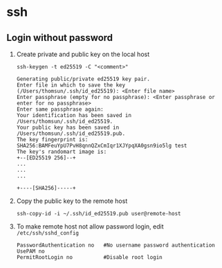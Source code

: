 # ssh

## Login without password

1. Create private and public key on the local host

    ```
    ssh-keygen -t ed25519 -C "<comment>"
    ```

    ```
    Generating public/private ed25519 key pair.
    Enter file in which to save the key (/Users/thomsun/.ssh/id_ed25519): <Enter file name>
    Enter passphrase (empty for no passphrase): <Enter passphrase or enter for no passphrase>
    Enter same passphrase again:
    Your identification has been saved in /Users/thomsun/.ssh/id_ed25519.
    Your public key has been saved in /Users/thomsun/.ssh/id_ed25519.pub.
    The key fingerprint is:
    SHA256:BAMFeuYpU7PvH8qnnQZxCmIqr1XJYpqXA0gsn9io5lg test
    The key's randomart image is:
    +--[ED25519 256]--+
    ...
    ...
    ...

    +----[SHA256]-----+
    ```

1. Copy the public key to the remote host
    ```
    ssh-copy-id -i ~/.ssh/id_ed25519.pub user@remote-host
    ```

1. To make remote host not allow password login, edit `/etc/ssh/sshd_config`
    ```
    PasswordAuthentication no   #No username password authentication
    UsePAM no                   
    PermitRootLogin no          #Disable root login
    ```